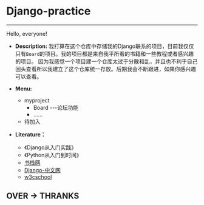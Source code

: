 # Django-practice
-----------------------------------------------------------
Hello, everyone!

- **Description:**
  我打算在这个仓库中存储我的Django联系的项目，目前我仅仅只有`Board`的项目。我的项目都是来自我平所看的书籍和一些教程或者感兴趣的项目。
  因为我感觉一个项目建一个仓库太过于分散和乱，并且也不利于自己回头查看所以我建立了这个仓库统一存放。后期我会不断跟进，如果你感兴趣可以查看。
  
- **Menu:**
  - myproject
    - Board             ---论坛功能
    - ......
  - 待加入
  
- **Literature：**
  - 《Django从入门实践》
  - 《Python从入门到时间》
  - <a href="https://www.bookstack.cn/">书栈网</a>
  - [Django-中文网](https://www.django.cn/)
  - [w3cschool](https://www.w3cschool.cn/)
  
 ## OVER  ->   THRANKS
